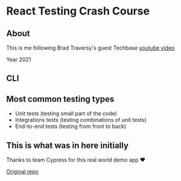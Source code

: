 # React Testing Crash Course

## About

This is me following Brad Traversy's guest Techbase [youtube video](https://youtu.be/OVNjsIto9xM)

Year 2021

## CLI

## Most common testing types

- Unit tests (testing small part of the code)
- Integrations tests (testing combinations of unit tests)
- End-to-end tests (testing from front to back)

## This is what was in here initially

Thanks to team Cypress for this real world demo app ❤️

[Original repo](https://github.com/cypress-io/cypress-realworld-app)
